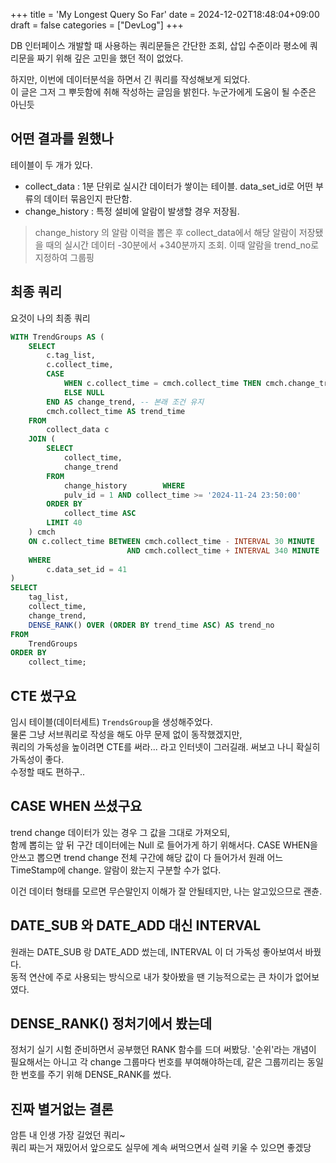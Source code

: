 +++
title = 'My Longest Query So Far'
date = 2024-12-02T18:48:04+09:00
draft = false
categories = ["DevLog"]
+++

DB 인터페이스 개발할 때 사용하는 쿼리문들은 간단한 조회, 삽입 수준이라 평소에 쿼리문을 짜기 위해 깊은 고민을 했던 적이 없었다.  

하지만, 이번에 데이터분석을 하면서 긴 쿼리를 작성해보게 되었다.  
이 글은 그저 그 뿌듯함에 취해 작성하는 글임을 밝힌다. 누군가에게 도움이 될 수준은 아닌듯  

## 어떤 결과를 원했나

테이블이 두 개가 있다. 
- collect_data : 1분 단위로 실시간 데이터가 쌓이는 테이블. data_set_id로 어떤 부류의 데이터 묶음인지 판단함.
- change_history : 특정 설비에 알람이 발생할 경우 저장됨. 

> change_history 의 알람 이력을 뽑은 후 collect_data에서 해당 알람이 저장됐을 때의 실시간 데이터 -30분에서 +340분까지 조회. 이때 알람을 trend_no로 지정하여 그룹핑 

## 최종 쿼리 
요것이 나의 최종 쿼리
```sql
WITH TrendGroups AS (
    SELECT 
        c.tag_list, 
        c.collect_time,
        CASE 
            WHEN c.collect_time = cmch.collect_time THEN cmch.change_trend
            ELSE NULL
        END AS change_trend, -- 본래 조건 유지
        cmch.collect_time AS trend_time
    FROM 
        collect_data c
    JOIN (
        SELECT 
            collect_time,
            change_trend
        FROM 
            change_history        WHERE 
            pulv_id = 1 AND collect_time >= '2024-11-24 23:50:00'
        ORDER BY 
            collect_time ASC
        LIMIT 40
    ) cmch 
    ON c.collect_time BETWEEN cmch.collect_time - INTERVAL 30 MINUTE
                          AND cmch.collect_time + INTERVAL 340 MINUTE
    WHERE 
        c.data_set_id = 41
)
SELECT 
    tag_list, 
    collect_time, 
    change_trend, 
    DENSE_RANK() OVER (ORDER BY trend_time ASC) AS trend_no
FROM 
    TrendGroups
ORDER BY 
    collect_time;
```

## CTE 썼구요
임시 테이블(데이터세트) `TrendsGroup`을 생성해주었다.  
물론 그냥 서브쿼리로 작성을 해도 아무 문제 없이 동작했겠지만,  
쿼리의 가독성을 높이려면 CTE를 써라... 라고 인터넷이 그러길래. 
써보고 나니 확실히 가독성이 좋다.  
수정할 때도 편하구..


## CASE WHEN 쓰셨구요
trend change 데이터가 있는 경우 그 값을 그대로 가져오되,  
함께 뽑히는 앞 뒤 구간 데이터에는 Null 로 들어가게 하기 위해서다.
CASE WHEN을 안쓰고 뽑으면 trend change 전체 구간에 해당 값이 다 들어가서 
원래 어느 TimeStamp에 change. 알람이 왔는지 구분할 수가 없다.   

이건 데이터 형태를 모르면 무슨말인지 이해가 잘 안될테지만, 나는 알고있으므로 괜츈.

## DATE_SUB 와 DATE_ADD 대신 INTERVAL
원래는 DATE_SUB 랑 DATE_ADD 썼는데, INTERVAL 이 더 가독성 좋아보여서 바꿨다.  
동적 연산에 주로 사용되는 방식으로 내가 찾아봤을 땐 기능적으로는 큰 차이가 없어보였다. 

## DENSE_RANK() 정처기에서 봤는데
정처기 실기 시험 준비하면서 공부했던 RANK 함수를 드뎌 써봤당. 
'순위'라는 개념이 필요해서는 아니고 각 change 그룹마다 번호를 부여해야하는데, 같은 그룹끼리는 동일한 번호를 주기 위해 DENSE_RANK를 썼다.

## 진짜 별거없는 결론
암튼 내 인생 가장 길었던 쿼리~  
쿼리 짜는거 재밌어서 앞으로도 실무에 계속 써먹으면서 실력 키울 수 있으면 좋겠당 
